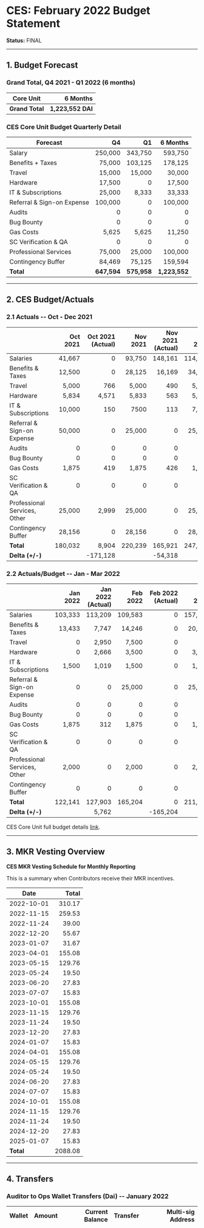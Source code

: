 # CES: February 2022 Budget Statement

**Status:** FINAL

---

## 1. Budget Forecast

### Grand Total, Q4 2021 - Q1 2022 (6 months)

| Core Unit      | 6 Months          |
| ---            |               ---:|
| **Grand Total**| **1,223,552 DAI** |

### CES Core Unit Budget Quarterly Detail

| **Forecast**               | Q4          | Q1          | 6 Months      |
| -------------------------- | ----------: | ----------: | ------------: |
| Salary                     |	   250,000 | 343,750     |       593,750 |
| Benefits + Taxes           |	    75,000 | 103,125     |       178,125 |
| Travel                     |	    15,000 | 15,000      |        30,000 |
| Hardware                   |	    17,500 | 0           |        17,500 |
| IT & Subscriptions         |	    25,000 | 8,333       |        33,333 |
| Referral & Sign-on Expense |	   100,000 | 0           |       100,000 |
| Audits                     |	         0 | 0           |             0 |
| Bug Bounty                 |	         0 | 0           |             0 |
| Gas Costs                  |	     5,625 | 5,625       |        11,250 |
| SC Verification & QA       |	         0 | 0           |             0 |
| Professional Services      |	    75,000 | 25,000      |       100,000 |
| Contingency Buffer         |	    84,469 | 75,125      |       159,594 |
| **Total**                  | **647,594** | **575,958** | **1,223,552** |

---

## 2. CES Budget/Actuals

### 2.1 Actuals -- Oct - Dec 2021

|	                            |**Oct 2021**|**Oct 2021 (Actual)**|**Nov 2021**|**Nov 2021 (Actual)**|**Dec 2021**|**Dec 2021 (Actual)**|**Q4 2021**|**Q4 2021 (Actual)**|
|                           --- |       ---: |                ---: |       ---: |                ---: |       ---: |                ---: |      ---: |               ---: |
|Salaries	                    |41,667	     |0	                   |93,750      |148,161              |114,583     |65,001               |250,000    |213,162             |
|Benefits & Taxes               |12,500	     |0                    |28,125      |16,169               |34,375      |3,841                |75,000     |20,010              |
|Travel	                        |5,000	     |766	               |5,000       |490                  |5,000       |0                    |15,000     |1,256               |
|Hardware	                    |5,834	     |4,571	               |5,833       |563                  |5,833       |3,488                |17,500     |8,621               |
|IT & Subscriptions	            |10,000	     |150                  |7500        |113                  |7,500       |523                  |25,000     |786                 |
|Referral & Sign-on Expense	    |50,000	     |0	                   |25,000      |0                    |25,000      |0                    |100,000    |0                   |
|Audits	                        |0	         |0	                   |0           |0                    |0           |0                    |0          |0                   |
|Bug Bounty	                    |0	         |0	                   |0           |0                    |0           |0                    |0          |0                   |
|Gas Costs	                    |1,875	     |419	               |1,875       |426                  |1,875       |440                  |5,625      |1,284               |
|SC Verification & QA	        |0	         |0	                   |0           |0                    |0           |0                    |0          |0                   |
|Professional Services, Other	|25,000	     |2,999	               |25,000      |0                    |25,000      |1,800                |75,000     |4,799               |
|Contingency Buffer	            |28,156	     |0	                   |28,156      |0                    |28,156      |0                    |84,469     |0                   |
|**Total**	                    |180,032	 |8,904 	           |220,239     |165,921              |247,323     |75,092               |647,594    |249,917             |
|**Delta (+/-)**                |		     |-171,128             |            |-54,318              |            |-172,230             |           |-397,677            |

### 2.2 Actuals/Budget -- Jan - Mar 2022

|	                            |**Jan 2022**|**Jan 2022 (Actual)**|**Feb 2022**|**Feb 2022 (Actual)**|**Mar 2022**|**Mar 2022 (Actual)**|**Q1 2022**|**Q1 2022 (Actual)**|
|                           --- |       ---: |                ---: |       ---: |                ---: |       ---: |                ---: |      ---: |               ---: |
|Salaries	                    |103,333	 |113,209              |109,583     |0                    |157,500     |0                    |370,416    |113,209              |
|Benefits & Taxes               |13,433	     |7,747                |14,246      |0                    |20,475      |0                    |48,154     |7,747               |
|Travel	                        |0	         |2,950                |7,500       |0                    |0           |0                    |7,500      |2,950               |
|Hardware	                    |0	         |2,666                |3,500       |0                    |3,500       |0                    |7,000      |2,666               |
|IT & Subscriptions	            |1,500	     |1,019                |1,500       |0                    |1,500       |0                    |4,500      |1,019               |
|Referral & Sign-on Expense	    |0	         |0	                   |25,000      |0                    |25,000      |0                    |50,000     |0                   |
|Audits	                        |0	         |0	                   |0           |0                    |0           |0                    |0          |0                   |
|Bug Bounty	                    |0	         |0	                   |0           |0                    |0           |0                    |0          |0                   |
|Gas Costs	                    |1,875	     |312                  |1,875       |0                    |1,875       |0                    |5,625      |312                 |
|SC Verification & QA	        |0	         |0	                   |0           |0                    |0           |0                    |0          |0                   |
|Professional Services, Other	|2,000	     |0	                   |2,000       |0                    |2,000       |0                    |6,000      |0                   |
|Contingency Buffer	            |0	         |0	                   |0           |0                    |0           |0                    |0          |0                   |
|**Total**	                    |122,141	 |127,903              |165,204     |0                    |211,850     |0                    |499,195    |127,903             |
|**Delta (+/-)**                |		     |5,762                |            |-165,204             |            |-211,850             |           |-371,292           |


CES Core Unit full budget details [link](https://docs.google.com/spreadsheets/d/1Aeszzw1PRSEJnzlwNxTw8f_n33gmn-x41ooDZiCd3YA/edit?usp=sharing).

---

## 3. MKR Vesting Overview

**CES MKR Vesting Schedule for Monthly Reporting**

This is a summary when Contributors receive their MKR incentives.

| **Date**  | **Total** |
|       --- |      ---: |
|2022-10-01	|310.17     |
|2022-11-15	|259.53     |
|2022-11-24	|39.00      |
|2022-12-20	|55.67      |
|2023-01-07	|31.67      |
|2023-04-01	|155.08     |
|2023-05-15	|129.76     |
|2023-05-24	|19.50      |
|2023-06-20	|27.83      |
|2023-07-07	|15.83      |
|2023-10-01	|155.08     |
|2023-11-15	|129.76     |
|2023-11-24	|19.50      |
|2023-12-20	|27.83      |
|2024-01-07	|15.83      |
|2024-04-01	|155.08     |
|2024-05-15	|129.76     |
|2024-05-24	|19.50      |
|2024-06-20	|27.83      |
|2024-07-07	|15.83      |
|2024-10-01	|155.08     |
|2024-11-15	|129.76     |
|2024-11-24	|19.50      |
|2024-12-20	|27.83      |
|2025-01-07	|15.83      |
| **Total**	|2088.08    |

---

## 4. Transfers

### Auditor to Ops Wallet Transfers (Dai) -- January 2022

|             Wallet |           Amount | Current Balance |         Transfer |                          Multi-sig Address |
|-------------------:|-----------------:|----------------:|-----------------:|-------------------------------------------:|
